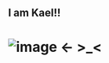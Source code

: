 ## I am Kael!!

# ![image](https://github.com/user-attachments/assets/77df829e-9418-4c47-babf-1100b0df9ea3) <- >_<
